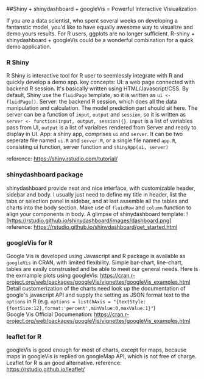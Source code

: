 ##Shiny + shinydashboard + googleVis = Powerful Interactive Visiualization

If you are a data scientist, who spent several weeks on developing a fantanstic model, you'd like to have equally awesome way to visualize and demo yours results. For R users, ggplots are no longer sufficient. R-shiny + shinydashboard + googleVis could be a wonderful combination for a quick demo application.

### R Shiny
R Shiny is interactive tool for R user to seemlessly integrate with R and quickly develop a demo app.
key concepts:
UI: a web page connected with backend R session. It's basically written using HTML/Javascript/CSS. By default, Shiny use the `fluidPage` template, so it is written as `ui <- fluidPage()`.
Server: the backend R session, which does all the data manipulation and calculation. The model prediction part should sit here. The server can be a function of `input`, `output` and `session`, so it is written as `server <- function(input, output, session){}`. `input` is a list of variables pass from UI, `output` is a list of varialbes rendered from Server and ready to display in UI.
App: a shiny app, comprises `ui` and `server`. It can be two seperate file named `ui.R` and `server.R`, or a single file named `app.R`, consisting ui function, server function and `shinyApp(ui, server)`

reference: https://shiny.rstudio.com/tutorial/

### shinydashboard package
shinydashboard provide neat and nice interface, with customizable header, sidebar and body. I usually just need to define my title in header, list the tabs or selection panel in sidebar, and at last assemble all the tables and charts into the body section. Make use of `fluidRow` and `column` function to align your components in body. 
A glimpse of shinydashboard template:
![https://rstudio.github.io/shinydashboard/images/dashboard.png]
reference: https://rstudio.github.io/shinydashboard/get_started.html

### googleVis for R
Google Vis is developed using Javascript and R package is available as `googleVis` in CRAN, with limited flexibility. Simple bar-chart, line-chart, tables are easily construsted and be able to meet our general needs. Here is the exmample plots using googleVis: https://cran.r-project.org/web/packages/googleVis/vignettes/googleVis_examples.html
Detail customerization of the charts need look up the documentation of google's javascript API and supply the setting as JSON format text to the `options` in R (e.g. `options = list(hAxis = "{textStyle:{fontSize:12},format:'percent',minValue:0,maxValue:1}"`)  
Google Vis Official Documenation: https://cran.r-project.org/web/packages/googleVis/vignettes/googleVis_examples.html

### leaflet for R
googleVis is good enough for most of charts, except for maps, because maps in googleVis is replied on googleMap API, which is not free of charge. Leaflet for R is an good alternative.
reference: https://rstudio.github.io/leaflet/

